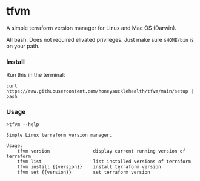 # tfvm
A simple terraform version manager for Linux and Mac OS (Darwin).

All bash. Does not required elivated privileges. Just make sure `$HOME/bin` is on your path.

### Install

Run this in the terminal:

```
curl https://raw.githubusercontent.com/honeysucklehealth/tfvm/main/setup | bash
```

### Usage

```
>tfvm --help

Simple Linux terraform version manager.
 
Usage:
    tfvm version                display current running version of terraform
    tfvm list                   list installed versions of terraform
    tfvm install {{version}}    install terraform version
    tfvm set {{version}}        set terraform version
```
